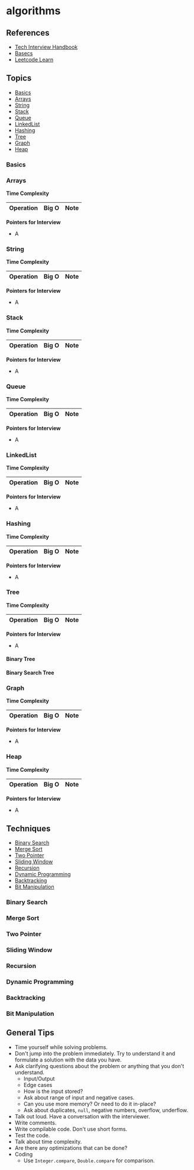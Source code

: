 # algorithms

## References

- [Tech Interview Handbook](https://www.techinterviewhandbook.org/)
- [Basecs](https://medium.com/basecs)
- [Leetcode Learn](https://leetcode.com/explore/learn/)

## Topics

- [Basics](#basics)
- [Arrays](#arrays)
- [String](#string)
- [Stack](#stack)
- [Queue](#queue)
- [LinkedList](#linkedlist)
- [Hashing](#hashing)
- [Tree](#tree)
- [Graph](#graph)
- [Heap](#heap)

### Basics

### Arrays

**Time Complexity**

| Operation | Big O | Note |
|-----------|-------|------|

**Pointers for Interview**
- A

### String

**Time Complexity**

| Operation | Big O | Note |
|-----------|-------|------|

**Pointers for Interview**
- A

### Stack

**Time Complexity**

| Operation | Big O | Note |
|-----------|-------|------|

**Pointers for Interview**
- A

### Queue

**Time Complexity**

| Operation | Big O | Note |
|-----------|-------|------|

**Pointers for Interview**
- A

### LinkedList

**Time Complexity**

| Operation | Big O | Note |
|-----------|-------|------|

**Pointers for Interview**
- A

### Hashing

**Time Complexity**

| Operation | Big O | Note |
|-----------|-------|------|

**Pointers for Interview**
- A

### Tree

**Time Complexity**

| Operation | Big O | Note |
|-----------|-------|------|

**Pointers for Interview**
- A

#### Binary Tree

#### Binary Search Tree

### Graph

**Time Complexity**

| Operation | Big O | Note |
|-----------|-------|------|

**Pointers for Interview**
- A

### Heap

**Time Complexity**

| Operation | Big O | Note |
|-----------|-------|------|

**Pointers for Interview**
- A

## Techniques

- [Binary Search](#binary-search)
- [Merge Sort](#merge-sort)
- [Two Pointer](#two-pointer)
- [Sliding Window](#sliding-window)
- [Recursion](#recursion)
- [Dynamic Programming](#dynamic-programming)
- [Backtracking](#backtracking)
- [Bit Manipulation](#bit-manipulation)

### Binary Search

### Merge Sort

### Two Pointer

### Sliding Window

### Recursion

### Dynamic Programming

### Backtracking

### Bit Manipulation

## General Tips

- Time yourself while solving problems.
- Don't jump into the problem immediately. Try to understand it and formulate a solution with the data you have.
- Ask clarifying questions about the problem or anything that you don't understand.
  - Input/Output
  - Edge cases
  - How is the input stored?
  - Ask about range of input and negative cases.
  - Can you use more memory? Or need to do it in-place?
  - Ask about duplicates, `null`, negative numbers, overflow, underflow.
- Talk out loud. Have a conversation with the interviewer.
- Write comments.
- Write compilable code. Don't use short forms.
- Test the code.
- Talk about time complexity.
- Are there any optimizations that can be done?
- Coding
  - Use `Integer.compare`, `Double.compare` for comparison.
